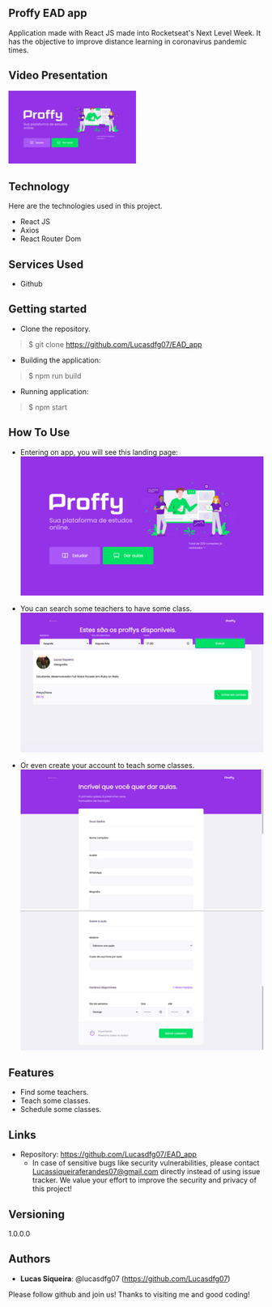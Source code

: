 ## Proffy EAD app

Application made with React JS made into Rocketseat's Next Level Week. It has the objective to improve distance learning in coronavirus pandemic times.

## Video Presentation
[<img src="https://github.com/Lucasdfg07/EAD_app/blob/master/src/assets/images/readme/home.png" width="50%">](https://www.linkedin.com/posts/lucas-siqueira-167362148_programming-rubyonrails-fullstack-activity-6700864370039169024-P97i "Click to see the youtube video!")


## Technology 

Here are the technologies used in this project.

* React JS
* Axios
* React Router Dom

## Services Used

* Github


## Getting started

* Clone the repository.
>    $ git clone https://github.com/Lucasdfg07/EAD_app

* Building the application:
>    $ npm run build

* Running application:
>    $ npm start


## How To Use
  - Entering on app, you will see this landing page:
  ![Initial Page](https://github.com/Lucasdfg07/EAD_app/blob/master/src/assets/images/readme/home.png)
  
  
  - You can search some teachers to have some class.
  ![Teacher List Page](https://github.com/Lucasdfg07/EAD_app/blob/master/src/assets/images/readme/teachers.png)
  
  
  - Or even create your account to teach some classes.
  ![Form Page](https://github.com/Lucasdfg07/EAD_app/blob/master/src/assets/images/readme/form.png)
  ![Form Page](https://github.com/Lucasdfg07/EAD_app/blob/master/src/assets/images/readme/form2.png)


## Features
  - Find some teachers.
  - Teach some classes.
  - Schedule some classes.


## Links
  - Repository: https://github.com/Lucasdfg07/EAD_app
    - In case of sensitive bugs like security vulnerabilities, please contact
      Lucassiqueiraferandes07@gmail.com directly instead of using issue tracker. We value your effort
      to improve the security and privacy of this project!

  ## Versioning

  1.0.0.0


  ## Authors
  
  * **Lucas Siqueira**: @lucasdfg07 (https://github.com/Lucasdfg07)

  Please follow github and join us!
  Thanks to visiting me and good coding!

